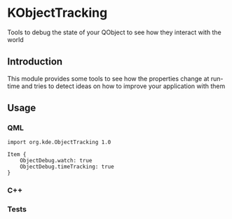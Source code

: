 # KObjectTracking

Tools to debug the state of your QObject to see how they interact with the world

## Introduction

This module provides some tools to see how the properties change at run-time and tries to detect ideas on how to improve your application with them

## Usage

### QML

```
import org.kde.ObjectTracking 1.0

Item {
    ObjectDebug.watch: true
    ObjectDebug.timeTracking: true
}
```

### C++

### Tests
